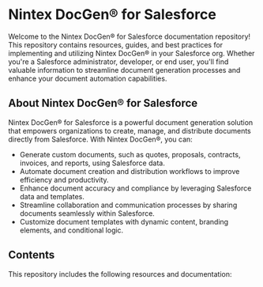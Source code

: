 # Nintex DocGen® for Salesforce

Welcome to the Nintex DocGen® for Salesforce documentation repository! This repository contains resources, guides, and best practices for implementing and utilizing Nintex DocGen® in your Salesforce org. Whether you're a Salesforce administrator, developer, or end user, you'll find valuable information to streamline document generation processes and enhance your document automation capabilities.

## About Nintex DocGen® for Salesforce

Nintex DocGen® for Salesforce is a powerful document generation solution that empowers organizations to create, manage, and distribute documents directly from Salesforce. With Nintex DocGen®, you can:

- Generate custom documents, such as quotes, proposals, contracts, invoices, and reports, using Salesforce data.
- Automate document creation and distribution workflows to improve efficiency and productivity.
- Enhance document accuracy and compliance by leveraging Salesforce data and templates.
- Streamline collaboration and communication processes by sharing documents seamlessly within Salesforce.
- Customize document templates with dynamic content, branding elements, and conditional logic.

## Contents

This repository includes the following resources and documentation:


